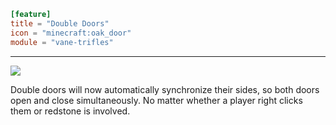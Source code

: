 ```toml
[feature]
title = "Double Doors"
icon = "minecraft:oak_door"
module = "vane-trifles"
```
---
![](assets/gifs/double-doors.gif)

Double doors will now automatically synchronize their sides, so both doors open and close simultaneously.
No matter whether a player right clicks them or redstone is involved.
